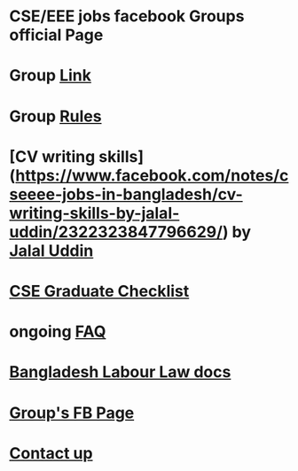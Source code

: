 # CSE/EEE jobs facebook Groups official Page

# Group [Link](https://www.facebook.com/groups/eee.cse)

# Group [Rules](https://www.facebook.com/notes/cseeee-jobs-in-bangladesh/group-rules-updated/1779746738721012/)
# [CV writing skills] (https://www.facebook.com/notes/cseeee-jobs-in-bangladesh/cv-writing-skills-by-jalal-uddin/2322323847796629/) by [Jalal Uddin](https://www.facebook.com/jalal.net)
# [CSE Graduate Checklist](https://trello.com/b/0bKxmpuK/cse-graduate-checklist)
# ongoing [FAQ](https://www.facebook.com/notes/cseeee-jobs-in-bangladesh/faq/1353620508000306/)

# [Bangladesh Labour Law docs](https://www.facebook.com/notes/cseeee-jobs-in-bangladesh/bangladesh-labor-law-references/1552060524822969/)

# [Group's FB Page](https://www.facebook.com/cse.eee.bangladesh/)
# [Contact up](mailto:cse.eee.jobs.bd@gmail.com)
